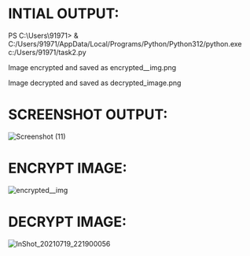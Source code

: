 # INTIAL OUTPUT:
PS C:\Users\91971> & C:/Users/91971/AppData/Local/Programs/Python/Python312/python.exe c:/Users/91971/task2.py

Image encrypted and saved as encrypted__img.png

Image decrypted and saved as decrypted_image.png

# SCREENSHOT OUTPUT:

![Screenshot (11)](https://github.com/anushka-2005/PRODIGY_CS_02/assets/173171188/e59d6ac4-86c7-46eb-b0b9-96df8d59b089)

# ENCRYPT IMAGE:

![encrypted__img](https://github.com/anushka-2005/PRODIGY_CS_02/assets/173171188/5775dd33-ede9-4bb2-80a4-72d94ca3f214)

# DECRYPT IMAGE:

![InShot_20210719_221900056](https://github.com/anushka-2005/PRODIGY_CS_02/assets/173171188/2563b353-f720-46b7-869d-83b0fc8cec75)


